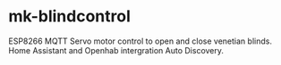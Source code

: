 # mk-blindcontrol
ESP8266 MQTT Servo motor control to open and close venetian blinds. Home Assistant and Openhab intergration
Auto Discovery.
